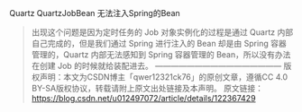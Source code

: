 Quartz QuartzJobBean 无法注入Spring的Bean

> 出现这个问题是因为定时任务的 Job 对象实例化的过程是通过 Quartz 内部自己完成的，但是我们通过 Spring 进行注入的 Bean 却是由 Spring 容器管理的，Quartz 内部无法感知到 Spring 容器管理的 Bean，所以没有办法在创建 Job 的时候就给装配进去。
> ————————————————
> 版权声明：本文为CSDN博主「qwer12321ck76」的原创文章，遵循CC 4.0 BY-SA版权协议，转载请附上原文出处链接及本声明。
> 原文链接：https://blog.csdn.net/u012497072/article/details/122367429